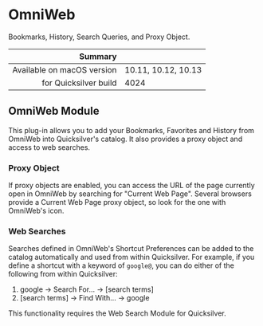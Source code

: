 # OmniWeb

Bookmarks, History, Search Queries, and Proxy Object.

 Summary                    | &nbsp; 
---------------------------:|:--------------------
 Available on macOS version | 10.11, 10.12, 10.13
      for Quicksilver build | 4024


## OmniWeb Module

This plug-in allows you to add your Bookmarks, Favorites and History from
OmniWeb into Quicksilver's catalog. It also provides a proxy object and access
to web searches.

### Proxy Object

If proxy objects are enabled, you can access the URL of the page currently
open in OmniWeb by searching for "Current Web Page". Several browsers provide
a Current Web Page proxy object, so look for the one with OmniWeb's icon.

### Web Searches

Searches defined in OmniWeb's Shortcut Preferences can be added to the catalog
automatically and used from within Quicksilver. For example, if you define a
shortcut with a keyword of `google@`, you can do either of the following from
within Quicksilver:

  1. google → Search For… → [search terms]
  2. [search terms] → Find With… → google

This functionality requires the Web Search Module for Quicksilver.